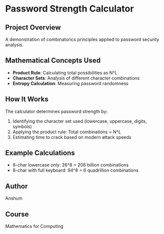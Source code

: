 # Password Strength Calculator

## Project Overview
A demonstration of combinatorics principles applied to password security analysis.

## Mathematical Concepts Used
- **Product Rule**: Calculating total possibilities as N^L
- **Character Sets**: Analysis of different character combinations
- **Entropy Calculation**: Measuring password randomness

## How It Works
The calculator determines password strength by:
1. Identifying the character set used (lowercase, uppercase, digits, symbols)
2. Applying the product rule: Total combinations = N^L
3. Estimating time to crack based on modern attack speeds

## Example Calculations
- 8-char lowercase only: 26^8 = 208 billion combinations
- 8-char with full keyboard: 94^8 = 6 quadrillion combinations

## Author
Anshum

## Course
Mathematics for Computing

